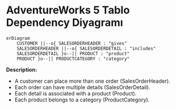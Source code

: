 # AdventureWorks 5 Tablo Dependency Diyagramı

```mermaid
erDiagram
    CUSTOMER ||--o{ SALESORDERHEADER : "gives"
    SALESORDERHEADER ||--o{ SALESORDERDETAIL : "includes"
    SALESORDERDETAIL }o--|| PRODUCT : "product"
    PRODUCT }o--|| PRODUCTCATEGORY : "category"
```

**Description:**
- A customer can place more than one order (SalesOrderHeader).
- Each order can have multiple details (SalesOrderDetail).
- Each detail is associated with a product (Product).
- Each product belongs to a category (ProductCategory).
